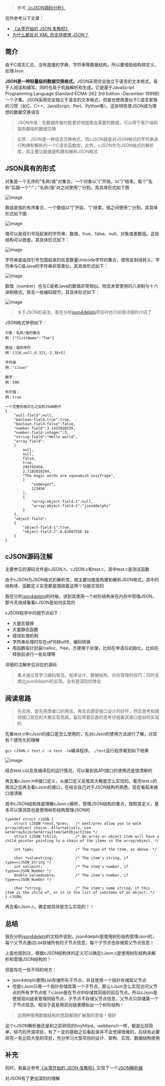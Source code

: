>参考[《cJSON源码分析》](http://blog.csdn.net/yzhang6_10/article/details/51615089)

另外参考以下文章：

* [《从零开始的 JSON 库教程》](https://zhuanlan.zhihu.com/json-tutorial)
* [为什么都反对 XML 而支持使用 JSON？](https://www.zhihu.com/question/25636060)

## 简介

由于C语言汇总，没有直接的字典、字符串等数据结构，所以要借助结构体定义，处理Json

**JSON是一种轻量级的数据交换格式**。JSON采用完全独立于语言的文本格式，易于人阅读和编写。同时也易于机器解析和生成。它是基于JavaScript Programming Language Standard ECMA-262 3rd Edition -December 1999的一个子集。JSON采用完全独立于语言的文本格式，但是也使用类似于C语言家族的习惯（如C、C++、JavaScript、Perl、Python等）。这些特性使JSON成为理想的数据交换语言

>JSON作用：在数据传输时能更好地提取出需要的数据，可以用于客户端和服务器端的数据交换

>实质：JSON是一种信息交换格式，而cJSON就是对JSON格式的字符串进行构建和解析的一个C语言函数库。此外，cJSON作为JSON格式的解析库，其主要功能就是构建和解析JSON格式

## JSON具有的形式

对象是一个无序的“名称/值”对集合。一个对象以“{”开始，以“}”结束。每个“名称”后跟一个“:”；“名称/值”对之间使用“,”分割。其具体形式如下图

![image](./image/01.png)

数组是值的有序集合，一个数组以“[”开始，“]”结束。值之间使用“,”分割。其具体形式如下图

![image](./image/02.png)

值可以是双引号括起来的字符串、数值、true、false、null、对象或者数组。这些结构可以嵌套。其具体形式如下：

![image](./image/03.png)

字符串是由双引号包围起来的任意数量Unicode字符的集合，使用反斜线转义。字符串与C或Java的字符串非常类似，其具体形式如下：

![image](./image/04.png)

数值（number）也与C或者Java的数值非常相似。除去未曾使用的八进制与十六进制格式。除去一些编码细节。其具体形式如下：

![image](./image/05.png)

>关于JSON的语法，我在分析[json4delphi](https://github.com/HackerLaboratory/_Open/tree/master/20161230~20170101-json4delphi)项目时也已经很详细的介绍了

JSON格式举例如下：

```
对象：名称/值的集合
例：{"firstName":"Tom"}

数组：值的序列
例：[310,null,0.321,-2.3E+5]

字符串
例："cJson"

数字：
例：500

布尔值：
例：true

一个完整的格式化之后的JSON例子
{
    "null-field":null,
    "boolean-field-true":true,
    "boolean-field-false":false,
    "number-field":3.1415926535,
    "number-field-integer":3,
    "string-field":"Hello world",
    "array-field":
    [
        null,
        null,
        false,
        true,
        299792458,
        2.7182818284,
        "The magic words are squeamish ossifrage",
        [
            "xumenger",
            123456
        ],
        {
            "array-object-field-1":null,
            "array-object-field-2":"json4delphi"
        }
    ],
    "object-field":
    {
        "object-field-1":true,
        "object-field-2":6.6260755E-34
    }
}
```

## cJSON源码注解

主要参见的源码文件是cJSON.h、cJSON.c和test.c，其中test.c是测试函数

由于cJSON为JSON格式的解析库，故主要功能是构建和解析JSON格式。其中的结构体、函数定义实现都是围绕着这两个功能实现的

我在分析[json4delphi](https://github.com/HackerLaboratory/_Open/tree/master/20161230~20170101-json4delphi)的时候，讲到其使用一个树形结构来在内存中管理JSON，那今天继续看看cJSON是如何实现的

cJSON程序中的细节点如下：

* 大量宏替换
* 大量静态函数
* 错误处理机制
* 字符串处理时存在utf16转utf8，编码转换
* 用函数指针封装malloc、free，方便用于处理，比如在申请后初始化，比如在释放前进行一些处理等

详细的注解参见对应的源码

>重点通过其学习编码规范、程序设计、数据结构、内存管理的技巧；同时去类比json4delphi的实现，会有更深刻的体会

## 阅读思路

>先去用，首先熟悉接口的用法，再去去感受接口设计的好坏，然后思考和猜测接口背后的大概实现思路，最后带着前面的思考仔细看其接口是如何实现的

先看test.c中cJson的接口是怎么使用的，先对cJson的使用方法进行了解，对其有个感性化的理解

`gcc cJSON.c test.c -o test -lm`编译程序。`./test`运行程序看到如下结果

![image](./image/06.png)

结合test.c以及其编译后的运行情况，可以看到其API接口的使用还是很清晰的

再去看cJson.h中接口定义，从接口定义反推其大概是怎么实现的。看完test.c的用法之后再去看cJson的接口，在结合自己对于JSON结构的熟悉，现在看起来接口很清晰

其中cJSON结构体是理解cJson.c解析、管理JSON结构的重点，按照其定义，基本可以猜测其也是使用树形结构管理JSON的

```
typedef struct cJSON {
    struct cJSON *next,*prev;   /* next/prev allow you to walk array/object chains. Alternatively, use GetArraySize/GetArrayItem/GetObjectItem */
    struct cJSON *child;        /* An array or object item will have a child pointer pointing to a chain of the items in the array/object. */

    int type;                   /* The type of the item, as above. */

    char *valuestring;          /* The item's string, if type==cJSON_String */
    int valueint;               /* The item's number, if type==cJSON_Number */
    double valuedouble;         /* The item's number, if type==cJSON_Number */

    char *string;               /* The item's name string, if this item is the child of, or is in the list of subitems of an object. */
} cJSON;
```

再去看cJson.c，确定她具体是怎么实现的！！

## 总结

我在分析[json4delphi](https://github.com/HackerLaboratory/_Open/tree/master/20161230~20170101-json4delphi)的文档中说到，json4delphi是使用树形结构管理Json的，每个父节点通过List存储所有的子节点信息，每个子节点也存储其父节点信息！

上面也提到过，根据cJSON结构体的定义可以确定cJson.c是使用树形结构来解析和管理JSON结构的！

但是存在一些不同的地方：

* json4delphi使用List存储所有子节点，并且使用一个指针存储其父节点
* 但是cJson只用一个指针存储其第一个子节点，那么cJson怎么实现访问父节点的所有字节点呢？cJson是在节点中存储其同级的前后节点。所以cJson是使用双向链表管理同级节点，子节点不存储父节点信息、父节点只存储第一个子节点信息。相当于其是用双向链表模拟出一个树形结构！

>这两种使用数据结构的思路都很扩展我的思维！很好

这个cJSON解析器还是和之前研究的tinyhttpd、webbench一样，都是比较简单、轻巧的开源项目，有了一定的基础之后看起来并不会觉得很难的，后续有必要研究一些比较大型的项目，充分学习大型项目的设计、架构、实现、数据结构使用

## 补充

同时，我最近参考[《从零开始的 JSON 库教程》](https://zhuanlan.zhihu.com/json-tutorial)实现了一个[JSON解析器](https://github.com/HackerLaboratory/_Laboratory/blob/master/_Basic/_Parser/JSON/cJson/readme.md)

对JSON有了更加深刻的理解
